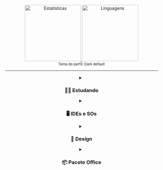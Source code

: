 <div align="center">
    <a href="https://linktr.ee/pedroonietoo" />
    <img height="185em%" alt="Estatísticas"
        src="https://github-readme-stats.vercel.app/api?username=Pedroo-Nietoo&show_icons=true&count_private=true&include_all_commits&title_color=FFFFFF&text_color=FFFFFF&icon_color=FFFFFF&bg_color=DEG,3A72D1,009BEA&hide_border=true&border_radius=10%&locale=pt-br&exclude_repo=Portfolio-SENAI"/>
    <img height="185em" alt="Linguagens"
        src="https://github-readme-stats.vercel.app/api/top-langs/?username=Pedroo-Nietoo&theme=dracula&custom_title=Minhas%20linguagens!&title_color=FFFFFF&text__color=FFFFFF&bg_color=DEG,009BEA,3A72D1&hide_border=true&border_radius=10%&locale=pt-br&layout=compact&langs_count=8&hide=jupyter%20notebook&exclude_repo=Portfolio-SENAI"/>
    </a>
    <br>
    <sub>Tema do perfil: Dark default</sub>
</div>

<hr>

<div align="center">
    <details>
        <summary>
            <h3>👨‍💻 Estudando </h3>
        </summary>
        <div style="display: block">
            <img alt="Java" height="40px"
                src="https://img.shields.io/badge/Java-0D1117?style=for-the-badge&logo=openjdk&logoColor=ED8B00" />
            <br>
            <img alt="HTML5"
                src="https://img.shields.io/badge/HTML5-0D1117?style=for-the-badge&logo=html5&logoColor=E34F26" />
            <img alt="CSS3"
                src="https://img.shields.io/badge/CSS3-0D1117?style=for-the-badge&logo=css3&logoColor=1572B6" />
            <img alt="SASS"
                src="https://img.shields.io/badge/Scss-0D1117?style=for-the-badge&logo=sass&logoColor=CC6699">
            <img alt="JavaScript"
                src="https://img.shields.io/badge/JavaScript-0D1117?style=for-the-badge&logo=JavaScript&logoColor=F7DF1E" />
            <img alt="PostgreSQL"
                src="https://img.shields.io/badge/PostgreSQL-0D1117?style=for-the-badge&logo=postgresql&logoColor=316192" />
            <br>
            <img alt="Python"
                src="https://img.shields.io/badge/Python-0D1117?style=for-the-badge&logo=python&logoColor=14354C" />
            <img alt="Arduino"
                src="https://img.shields.io/badge/Arduino-0D1117?style=for-the-badge&logo=Arduino&logoColor=00979D" />
            <img alt="Raspberry Pi"
                src="https://img.shields.io/badge/Raspberry%20Pi-0D1117?style=for-the-badge&logo=Raspberry%20Pi&logoColor=A22846" />
            <img alt="Shell Script"
                src="https://img.shields.io/badge/Shell_Script/Bash-0D1117?style=for-the-badge&logo=gnu-bash&logoColor=white" />
            <img alt="Git"
                src="https://img.shields.io/badge/GIT-0D1117?style=for-the-badge&logo=git&logoColor=E44C30" />
        </div>
    </details>
    <details>
        <summary>
            <h3>🖥 IDEs e SOs </h3>
        </summary>
        <div style="display: block">
            <a href="https://colab.research.google.com" />
            <img height="30em" alt="Google Colab"
                src="https://img.shields.io/badge/Google%20Colab-F9AB00?style=for-the-badge&logo=googlecolab&color=0D1117">
            </a>
            <a href="https://netbeans.apache.org/">
                <img height="30em" alt="Apache NetBeans"
                    src="https://img.shields.io/badge/apache%20netbeans-0D1117?style=for-the-badge&logo=apache%20netbeans%20IDE&logoColor=1B6AC6">
            </a>
            <a href="https://code.visualstudio.com/">
                <img height="30em" alt="Visual Studio Code"
                    src="https://img.shields.io/badge/Visual%20Studio%20Code-0D1117.svg?style=for-the-badge&logo=visual-studio-code&logoColor=0078D7" />
            </a>
            <a href="https://www.arduino.cc/">
                <img height="30em" alt="Arduino"
                    src="https://img.shields.io/badge/Arduino_IDE-0D1117?style=for-the-badge&logo=arduino&logoColor=00979D" />
            </a>
            <br>
            <br>
            <img alt="Windows"
                src="https://img.shields.io/badge/Windows-0D1117?style=for-the-badge&logo=windows&logoColor=0078D6" />
            <img alt="Ubuntu"
                src="https://img.shields.io/badge/Ubuntu-0D1117?style=for-the-badge&logo=ubuntu&logoColor=E95420" />
            <img alt="Kali Linux"
                src="https://img.shields.io/badge/Kali_Linux-0D1117?style=for-the-badge&logo=kali-linux&logoColor=557C94" />
        </div>
    </details>
    <details>
        <summary>
            <h3> 🌺 Design </h3>
        </summary>
        <div style="display: block">
            <a href="https://www.figma.com/">
                <img height="30em" alt="Figma"
                    src="https://img.shields.io/badge/figma-0D1117.svg?style=for-the-badge&logo=figma&logoColor=23F24E1E" />
            </a>
            <a href="https://www.canva.com/">
                <img height="30em" alt="Canva"
                    src="https://img.shields.io/badge/Canva-0D1117.svg?style=for-the-badge&logo=Canva&logoColor=2300C4CC" />
            </a>
        </div>
    </details>
    <details>
        <summary>
            <h3> 📦 Pacote Office </h3>
        </summary>
        <div style="display: block">
            <a href="https://www.office.com/">
                <img height="30em" alt="PowerPoint"
                    src="https://img.shields.io/badge/PowerPoint-0D1117?style=for-the-badge&logo=microsoft-powerpoint&logoColor=B7472A" />
            </a>
            <a href="https://www.office.com/">
                <img height="30em" alt="Excel"
                    src="https://img.shields.io/badge/Excel-0D1117?style=for-the-badge&logo=microsoft-excel&logoColor=217346" />
            </a>
            <a href="https://www.office.com/">
                <img height="30em" alt="Word"
                    src="https://img.shields.io/badge/Word-0D1117?style=for-the-badge&logo=microsoft-word&logoColor=2B579A" />
            </a>
        </div>
    </details>
</div>
